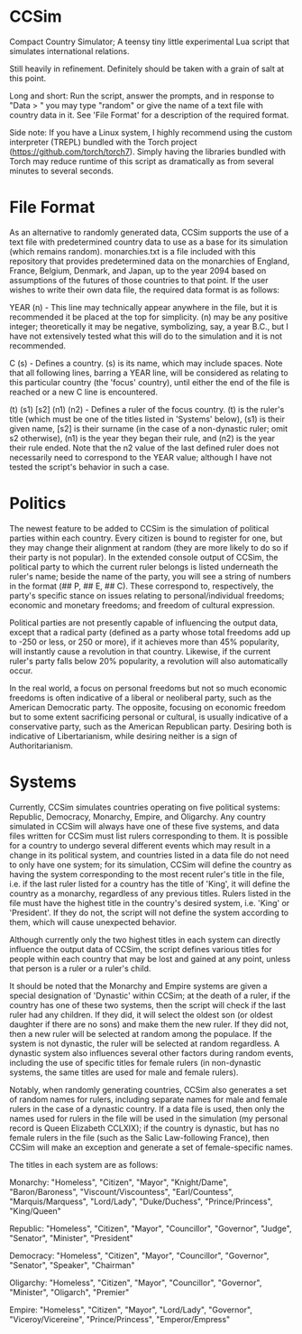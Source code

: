 # CCSim
Compact Country Simulator; A teensy tiny little experimental Lua script that simulates international relations.

Still heavily in refinement. Definitely should be taken with a grain of salt at this point.

Long and short: Run the script, answer the prompts, and in response to "Data > " you may type "random" or give the name of a text file with country data in it. See 'File Format' for a description of the required format.

Side note: If you have a Linux system, I highly recommend using the custom interpreter (TREPL) bundled with the Torch project (https://github.com/torch/torch7). Simply having the libraries bundled with Torch may reduce runtime of this script as dramatically as from several minutes to several seconds.

# File Format
As an alternative to randomly generated data, CCSim supports the use of a text file with predetermined country data to use as a base for its simulation (which remains random). monarchies.txt is a file included with this repository that provides predetermined data on the monarchies of England, France, Belgium, Denmark, and Japan, up to the year 2094 based on assumptions of the futures of those countries to that point. If the user wishes to write their own data file, the required data format is as follows:

YEAR (n) - This line may technically appear anywhere in the file, but it is recommended it be placed at the top for simplicity. (n) may be any positive integer; theoretically it may be negative, symbolizing, say, a year B.C., but I have not extensively tested what this will do to the simulation and it is not recommended.

C (s) - Defines a country. (s) is its name, which may include spaces. Note that all following lines, barring a YEAR line, will be considered as relating to this particular country (the 'focus' country), until either the end of the file is reached or a new C line is encountered.

(t) (s1) [s2] (n1) (n2) - Defines a ruler of the focus country. (t) is the ruler's title (which must be one of the titles listed in 'Systems' below), (s1) is their given name, [s2] is their surname (in the case of a non-dynastic ruler; omit s2 otherwise), (n1) is the year they began their rule, and (n2) is the year their rule ended. Note that the n2 value of the last defined ruler does not necessarily need to correspond to the YEAR value; although I have not tested the script's behavior in such a case.

# Politics

The newest feature to be added to CCSim is the simulation of political parties within each country. Every citizen is bound to register for one, but they may change their alignment at random (they are more likely to do so if their party is not popular). In the extended console output of CCSim, the political party to which the current ruler belongs is listed underneath the ruler's name; beside the name of the party, you will see a string of numbers in the format (## P, ## E, ## C). These correspond to, respectively, the party's specific stance on issues relating to personal/individual freedoms; economic and monetary freedoms; and freedom of cultural expression.

Political parties are not presently capable of influencing the output data, except that a radical party (defined as a party whose total freedoms add up to -250 or less, or 250 or more), if it achieves more than 45% popularity, will instantly cause a revolution in that country. Likewise, if the current ruler's party falls below 20% popularity, a revolution will also automatically occur.

In the real world, a focus on personal freedoms but not so much economic freedoms is often indicative of a liberal or neoliberal party, such as the American Democratic party. The opposite, focusing on economic freedom but to some extent sacrificing personal or cultural, is usually indicative of a conservative party, such as the American Republican party. Desiring both is indicative of Libertarianism, while desiring neither is a sign of Authoritarianism.

# Systems
Currently, CCSim simulates countries operating on five political systems: Republic, Democracy, Monarchy, Empire, and Oligarchy. Any country simulated in CCSim will always have one of these five systems, and data files written for CCSim must list rulers corresponding to them. It is possible for a country to undergo several different events which may result in a change in its political system, and countries listed in a data file do not need to only have one system; for its simulation, CCSim will define the country as having the system corresponding to the most recent ruler's title in the file, i.e. if the last ruler listed for a country has the title of 'King', it will define the country as a monarchy, regardless of any previous titles. Rulers listed in the file must have the highest title in the country's desired system, i.e. 'King' or 'President'. If they do not, the script will not define the system according to them, which will cause unexpected behavior.

Although currently only the two highest titles in each system can directly influence the output data of CCSim, the script defines various titles for people within each country that may be lost and gained at any point, unless that person is a ruler or a ruler's child.

It should be noted that the Monarchy and Empire systems are given a special designation of 'Dynastic' within CCSim; at the death of a ruler, if the country has one of these two systems, then the script will check if the last ruler had any children. If they did, it will select the oldest son (or oldest daughter if there are no sons) and make them the new ruler. If they did not, then a new ruler will be selected at random among the populace. If the system is not dynastic, the ruler will be selected at random regardless. A dynastic system also influences several other factors during random events, including the use of specific titles for female rulers (in non-dynastic systems, the same titles are used for male and female rulers).

Notably, when randomly generating countries, CCSim also generates a set of random names for rulers, including separate names for male and female rulers in the case of a dynastic country. If a data file is used, then only the names used for rulers in the file will be used in the simulation (my personal record is Queen Elizabeth CCLXIX); if the country is dynastic, but has no female rulers in the file (such as the Salic Law-following France), then CCSim will make an exception and generate a set of female-specific names.

The titles in each system are as follows:

Monarchy: "Homeless", "Citizen", "Mayor", "Knight/Dame", "Baron/Baroness", "Viscount/Viscountess", "Earl/Countess", "Marquis/Marquess", "Lord/Lady", "Duke/Duchess", "Prince/Princess", "King/Queen"

Republic: "Homeless", "Citizen", "Mayor", "Councillor", "Governor", "Judge", "Senator", "Minister", "President"

Democracy: "Homeless", "Citizen", "Mayor", "Councillor", "Governor", "Senator", "Speaker", "Chairman"

Oligarchy: "Homeless", "Citizen", "Mayor", "Councillor", "Governor", "Minister", "Oligarch", "Premier"

Empire: "Homeless", "Citizen", "Mayor", "Lord/Lady", "Governor", "Viceroy/Vicereine", "Prince/Princess", "Emperor/Empress"